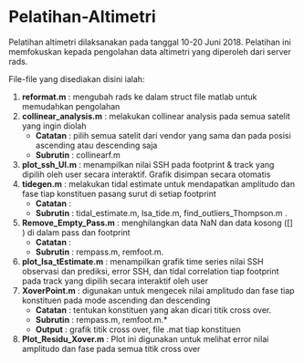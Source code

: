 # Pelatihan-Altimetri
Pelatihan altimetri dilaksanakan pada tanggal 10-20 Juni 2018. Pelatihan ini memfokuskan kepada pengolahan data altimetri yang diperoleh dari server rads.

File-file yang disediakan disini ialah:
1. **reformat.m** : mengubah rads ke dalam struct file matlab untuk memudahkan pengolahan
2. **collinear_analysis.m** : melakukan collinear analysis pada semua satelit yang ingin diolah
    *  **Catatan**  : pilih semua satelit dari vendor yang sama dan pada posisi ascending atau descending saja
    *  **Subrutin** : collinearf.m
3. **plot_ssh_UI.m** : menampilkan nilai SSH pada footprint & track yang dipilih oleh user secara interaktif. Grafik disimpan secara otomatis
4. **tidegen.m** : melakukan tidal estimate untuk mendapatkan amplitudo dan fase tiap konstituen pasang surut di setiap footprint
    *  **Catatan**  : 
    *  **Subrutin** : tidal_estimate.m, lsa_tide.m, find_outliers_Thompson.m .
5. **Remove_Empty_Pass.m** : menghilangkan data NaN dan data kosong ([] ) di dalam pass dan footprint
    *  **Catatan**  : 
    *  **Subrutin** : rempass.m, remfoot.m.
6. **plot_lsa_tEstimate.m** : menampilkan grafik time series nilai SSH observasi dan prediksi, error SSH, dan tidal correlation tiap footprint pada track yang dipilih secara interaktif oleh user
7. **XoverPoint.m** : digunakan untuk mengecek nilai amplitudo dan fase tiap konstituen pada mode ascending dan descending
    *  **Catatan**  : tentukan konstituen yang akan dicari titik cross over.
    *  **Subrutin** : rempass.m, remfoot.m.*  
    *  **Output**   : grafik titik cross over, file .mat tiap konstituen
8.  **Plot_Residu_Xover.m** : Plot ini digunakan untuk melihat error nilai amplitudo dan fase pada semua titik cross over

